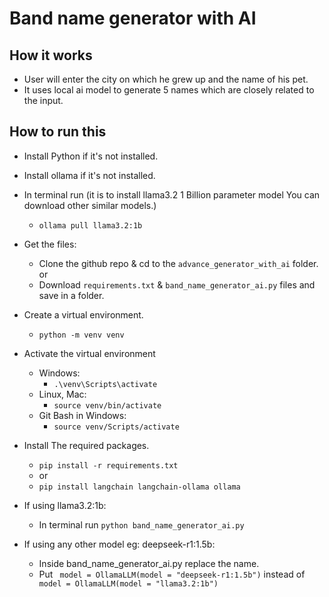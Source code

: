 # Band name generator with AI

## How it works
- User will enter the city on which he grew up and the name of his pet.
- It uses local ai model to generate 5 names which are closely related to the input.


## How to run this
- Install Python if it's not installed.

- Install ollama if it's not installed.

- In terminal run (it is to install llama3.2 1 Billion parameter model You can download other similar models.)
    - `ollama pull llama3.2:1b ` 
- Get the files:
    - Clone the github repo & cd to the `advance_generator_with_ai` folder.
    or
    - Download `requirements.txt` & `band_name_generator_ai.py` files and save in a folder.

- Create a virtual environment.
    - `python -m venv venv`

- Activate the virtual environment
    - Windows:
        - `.\venv\Scripts\activate `
    - Linux, Mac:
        - ` source venv/bin/activate `
    - Git Bash in  Windows:
        - ` source venv/Scripts/activate `
- Install The required packages.
    - ` pip install -r requirements.txt `
    - or
    - `pip install langchain langchain-ollama ollama`

- If using llama3.2:1b:
    - In terminal run `python band_name_generator_ai.py `
- If using any other model eg: deepseek-r1:1.5b:
    - Inside band_name_generator_ai.py replace the name.
    - Put ` model = OllamaLLM(model = "deepseek-r1:1.5b")` instead of ` model = OllamaLLM(model = "llama3.2:1b")` 